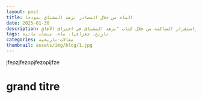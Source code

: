 ```yaml
---
layout: post
title: الماء من خلال المصادر نزهة المشتاق نمودجا
date: 2025-01-30
description: دراسة حول أهمية الماء في تشييد المدن واستقرار الساكنة من خلال كتاب "نزهة المشتاق في اختراق الآفاق".
tags: تاريخ، جغرافيا، ماء، منشآت مائية
categories: مقالات-تاريخية
thumbnail: assets/img/blog/1.jpg
---
```


jfepzjfezopjfezopijfze
# grand titre
